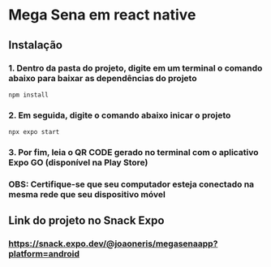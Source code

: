 # Mega Sena em react native

## Instalação

### 1. Dentro da pasta do projeto, digite em um terminal o comando abaixo para baixar as dependências do projeto
```
npm install
```

### 2. Em seguida, digite o comando abaixo inicar o projeto
```
npx expo start
```

### 3. Por fim, leia o QR CODE gerado no terminal com o aplicativo Expo GO (disponível na Play Store)
### OBS: Certifique-se que seu computador esteja conectado na mesma rede que seu dispositivo móvel 

## Link do projeto no Snack Expo

### https://snack.expo.dev/@joaoneris/megasenaapp?platform=android
